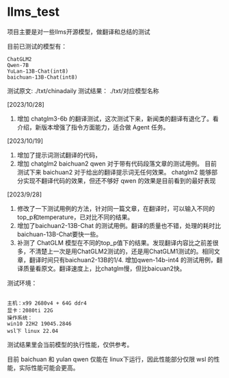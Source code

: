 # llms_test

项目主要是对一些llms开源模型，做翻译和总结的测试

目前已测试的模型有：

```
ChatGLM2
Qwen-7B
YuLan-13B-Chat(int8)
baichuan-13B-Chat(int8)
```

测试原文:   ./txt/chinadaily
测试结果：  ./txt/对应模型名称

[2023/10/28]
1. 增加 chatglm3-6b 的翻译测试，这次测试下来，新闻类的翻译有退化了。看介绍，新版本增强了指令方面能力，适合做 Agent 任务。

[2023/10/19]
1. 增加了提示词测试翻译的代码，
2. 增加 chatglm2 baichuan2 qwen 对于带有代码段落文章的测试用例。
    目前测试下来
    baichuan2 对于给出的翻译提示词无任何效果。
    chatglm2 能够部分实现不翻译代码的效果，但还不够好
    qwen 的效果是目前看到的最好表现

[2023/9/28]
1. 修改了一下测试用例的方法，针对同一篇文章，在翻译时，可以输入不同的top_p和temperature，已对比不同的结果。
2. 增加了baichuan2-13B-Chat 的测试用例。翻译的质量也不错，处理的耗时比baichuan-13B-Chat要快一些。
3. 补测了 ChatGLM 模型在不同的top_p值下的结果。发现翻译内容比之前差很多，不清楚上一次是用ChatGLM2测试的，还是用ChatGLM1测试的。相同文章，翻译时间只有baichuan2-13B的1/4. 增加qwen-14b-int4 的测试用例，翻译质量看原文。翻译速度上，比chatglm慢，但比baicuan2快。


测试环境：

```

主机：x99 2680v4 + 64G ddr4
显卡：2080ti 22G
操作系统：
win10 22H2 19045.2846
wsl下 linux 22.04

```

测试结果里会当前模型的执行性能，仅供参考。

目前 baichuan 和 yulan qwen 仅能在 linux下运行，因此性能部分仅限 wsl 的性能，实际性能可能会更高。

